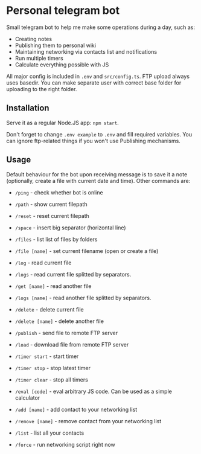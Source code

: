 # Personal telegram bot

Small telegram bot to help me make some operations during a day, such as:
- Creating notes
- Publishing them to personal wiki
- Maintaining networking via contacts list and notifications
- Run multiple timers
- Calculate everything possible with JS

All major config is included in `.env` and `src/config.ts`. FTP upload always uses basedir. You can make separate user with correct base folder for uploading to the right folder.

## Installation

Serve it as a regular Node.JS app: `npm start`.

Don't forget to change `.env example` to `.env` and fill required variables. You can ignore ftp-related things if you won't use Publishing mechanisms.

## Usage

Default behaviour for the bot upon receiving message is to save it a note (optionally, create a file with current date and time). Other commands are:

  - `/ping` - check whether bot is online
  - `/path` - show current filepath
  - `/reset` - reset current filepath
  - `/space` - insert big separator (horizontal line)
  - `/files` - list list of files by folders
  - `/file [name]` - set current filename (open or create a file)
  - `/log` - read current file
  - `/logs` - read current file splitted by separators.
  - `/get [name]` - read another file
  - `/logs [name]` - read another file splitted by separators.
  - `/delete` - delete current file
  - `/delete [name]` - delete another file

  - `/publish` - send file to remote FTP server
  - `/load` - download file from remote FTP server

  - `/timer start` - start timer
  - `/timer stop` - stop latest timer
  - `/timer clear` - stop all timers

  - `/eval [code]` - eval arbitrary JS code. Can be used as a simple calculator

  - `/add [name]` - add contact to your networking list
  - `/remove [name]` - remove contact from your networking list
  - `/list` - list all your contacts
  - `/force` - run networking script right now